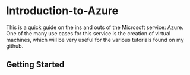 # Introduction-to-Azure
This is a quick guide on the ins and outs of the Microsoft service: Azure. One of the many use cases for this service is the creation of virtual machines, which will be very useful for the various tutorials found on my github.


<h2>Getting Started</h2>
